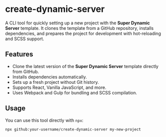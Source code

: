# create-dynamic-server

A CLI tool for quickly setting up a new project with the **Super Dynamic Server** template. It clones the template from a GitHub repository, installs dependencies, and prepares the project for development with hot-reloading and SCSS support.

## Features

- Clone the latest version of the **Super Dynamic Server** template directly from GitHub.
- Installs dependencies automatically.
- Sets up a fresh project without Git history.
- Supports React, Vanilla JavaScript, and more.
- Uses Webpack and Gulp for bundling and SCSS compilation.

## Usage

You can use this tool directly with `npx`:

```bash
npx github:your-username/create-dynamic-server my-new-project